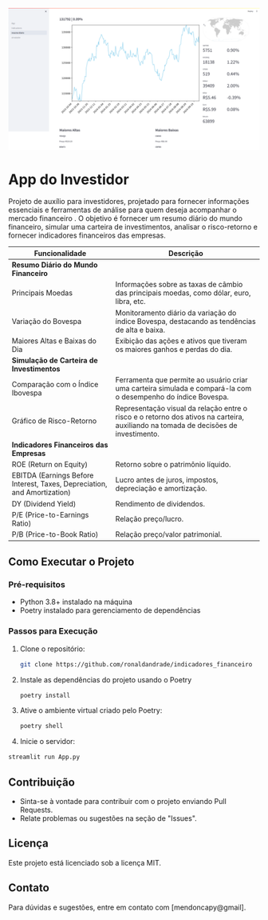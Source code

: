 ![imagem](/images/app_investidor.png)
# **App do Investidor**
 
Projeto de auxílio para investidores, projetado para fornecer informações essenciais e ferramentas de análise para quem deseja acompanhar o mercado financeiro . O objetivo é fornecer um resumo diário do mundo financeiro, simular uma carteira de investimentos, analisar o risco-retorno e fornecer indicadores financeiros das empresas.

| Funcionalidade                         | Descrição                                                                                   |
|----------------------------------------|--------------------------------------------------------------------------------------------|
| **Resumo Diário do Mundo Financeiro**  |                                                                                           |
| Principais Moedas                      | Informações sobre as taxas de câmbio das principais moedas, como dólar, euro, libra, etc.  |
| Variação do Bovespa                    | Monitoramento diário da variação do índice Bovespa, destacando as tendências de alta e baixa.|
| Maiores Altas e Baixas do Dia          | Exibição das ações e ativos que tiveram os maiores ganhos e perdas do dia.                 |
| **Simulação de Carteira de Investimentos** |                                                                                         |
| Comparação com o Índice Ibovespa       | Ferramenta que permite ao usuário criar uma carteira simulada e compará-la com o desempenho do índice Bovespa. |
| Gráfico de Risco-Retorno               | Representação visual da relação entre o risco e o retorno dos ativos na carteira, auxiliando na tomada de decisões de investimento. |
| **Indicadores Financeiros das Empresas** |                                                                                         |
| ROE (Return on Equity)                 | Retorno sobre o patrimônio líquido.                                                       |
| EBITDA (Earnings Before Interest, Taxes, Depreciation, and Amortization) | Lucro antes de juros, impostos, depreciação e amortização.        |
| DY (Dividend Yield)                    | Rendimento de dividendos.                                                                |
| P/E (Price-to-Earnings Ratio)          | Relação preço/lucro.                                                                      |
| P/B (Price-to-Book Ratio)              | Relação preço/valor patrimonial.                                                          |


## Como Executar o Projeto

### Pré-requisitos
- Python 3.8+ instalado na máquina
- Poetry instalado para gerenciamento de dependências

### Passos para Execução

1. Clone o repositório:
   ```bash
   git clone https://github.com/ronaldandrade/indicadores_financeiro
2. Instale as dependências do projeto usando o Poetry 
   ```bash
   poetry install 
3. Ative o ambiente virtual criado pelo Poetry:
   ```bash
   poetry shell
4. Inicie o servidor:
 ```bash
streamlit run App.py 
``` 

## Contribuição
-   Sinta-se à vontade para contribuir com o projeto enviando Pull Requests.
-   Relate problemas ou sugestões na seção de "Issues".

## Licença
Este projeto está licenciado sob a licença MIT.

## Contato
Para dúvidas e sugestões, entre em contato com [mendoncapy@gmail].
